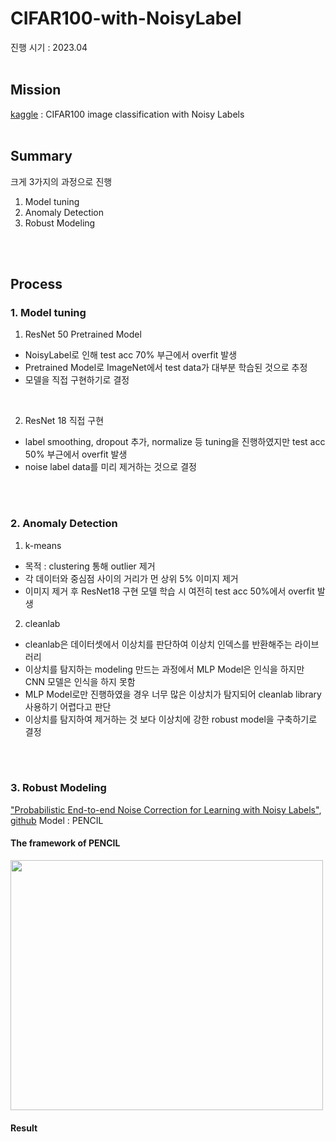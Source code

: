 # CIFAR100-with-NoisyLabel
진행 시기 : 2023.04
<br/> 
<br/>

## Mission
[kaggle](https://www.kaggle.com/c/cifar100-image-classification-with-noisy-labels/data) : CIFAR100 image classification with Noisy Labels
<br/> 
<br/> 

## Summary
크게 3가지의 과정으로 진행<br/> 
1. Model tuning
2. Anomaly Detection
3. Robust Modeling
<br/>
<br/> 

## Process
### **1. Model tuning**
1) ResNet 50 Pretrained Model
- NoisyLabel로 인해 test acc 70% 부근에서 overfit 발생
- Pretrained Model로 ImageNet에서 test data가 대부분 학습된 것으로 추정
- 모델을 직접 구현하기로 결정
<br/>

2) ResNet 18 직접 구현
- label smoothing, dropout 추가, normalize 등 tuning을 진행하였지만 test acc 50% 부근에서 overfit 발생
- noise label data를 미리 제거하는 것으로 결정
<br/> 
<br/>

### **2. Anomaly Detection**
1) k-means
- 목적 : clustering 통해 outlier 제거
- 각 데이터와 중심점 사이의 거리가 먼 상위 5% 이미지 제거
- 이미지 제거 후 ResNet18 구현 모델 학습 시 여전히 test acc 50%에서 overfit 발생

2) cleanlab
- cleanlab은 데이터셋에서 이상치를 판단하여 이상치 인덱스를 반환해주는 라이브러리
- 이상치를 탐지하는 modeling 만드는 과정에서 MLP Model은 인식을 하지만 CNN 모델은 인식을 하지 못함
- MLP Model로만 진행하였을 경우 너무 많은 이상치가 탐지되어 cleanlab library 사용하기 어렵다고 판단
- 이상치를 탐지하여 제거하는 것 보다 이상치에 강한 robust model을 구축하기로 결정
<br/>
<br/>

### **3. Robust Modeling**
["Probabilistic End-to-end Noise Correction for Learning with Noisy Labels"](https://arxiv.org/abs/1903.07788), [github](https://github.com/yikun2019/PENCIL)
Model : PENCIL<br/> 
#### The framework of PENCIL
<p align="left">
  <img src="https://github.com/yikun2019/PENCIL/raw/master/framework.png" width="500" height="400">
</p>

#### Result

